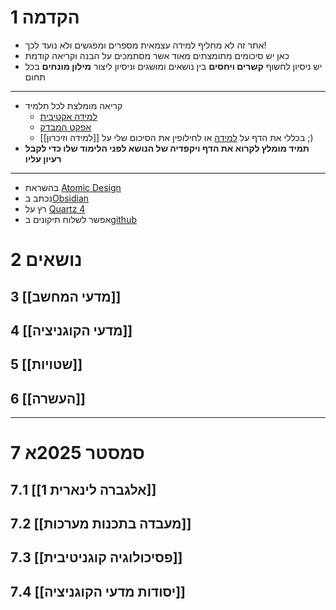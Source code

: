 # 1	הקדמה
- אתר זה לא מחליף למידה עצמאית מספרים ומפגשים ולא נועד לכך!
- כאן יש סיכומים מתומצתים מאוד אשר מסתמכים על הבנה וקריאה קודמת
- יש ניסיון לחשוף **קשרים ויחסים** בין נושאים ומושגים וניסיון ליצור **מילון מונחים** בכל תחום
---
- קריאה מומלצת לכל תלמיד
	- [למידה אקטיבית](https://en.wikipedia.org/wiki/Active_learning) 
	- [אפקט המבדק](https://en.wikipedia.org/wiki/Testing_effect)
	- בכללי את הדף על [למידה](https://en.wikipedia.org/wiki/Learning) או לחילופין את הסיכום שלי על [[למידה וזיכרון]] ;)
- **תמיד מומלץ לקרוא את הדף ויקפדיה של הנושא לפני הלימוד שלו כדי לקבל רעיון עליו**
---
- בהשראת [Atomic Design](https://atomicdesign.bradfrost.com/table-of-contents/)
- נכתב ב[Obsidian](https://obsidian.md/)
- רץ על [Quartz 4](https://quartz.jzhao.xyz/)
- אפשר לשלוח תיקונים ב[github](https://github.com/tomari3/CSC)
# 2	נושאים

## 3	[[מדעי המחשב]]
## 4	[[מדעי הקוגניציה]]
## 5	[[שטויות]]
## 6	[[העשרה]]
---
# 7	סמסטר 2025א

## 7.1	[[אלגברה לינארית 1]]
## 7.2	[[מעבדה בתכנות מערכות]]
## 7.3	[[פסיכולוגיה קוגניטיבית]]
## 7.4	[[יסודות מדעי הקוגניציה]]


